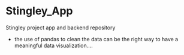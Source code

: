 # Stingley_App
Stingley project app and backend repository

- the use of pandas to clean the data can be the right way to have a meaningful data visualization....
